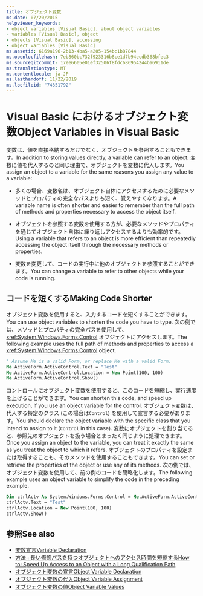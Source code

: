 ```yaml
---
title: オブジェクト変数
ms.date: 07/20/2015
helpviewer_keywords:
- object variables [Visual Basic], about object variables
- variables [Visual Basic], object
- objects [Visual Basic], accessing
- object variables [Visual Basic]
ms.assetid: 6169a196-2b13-4ba5-a205-154bc1b87844
ms.openlocfilehash: 7eb860bc732f923316b8ce1d7b94ecdb368bfec3
ms.sourcegitcommit: 17ee6605e01ef32506f8fdc686954244ba6911de
ms.translationtype: MT
ms.contentlocale: ja-JP
ms.lasthandoff: 11/22/2019
ms.locfileid: "74351792"
---
```

# <a name="object-variables-in-visual-basic"></a><span data-ttu-id="7d0b2-102">Visual Basic におけるオブジェクト変数</span><span class="sxs-lookup"><span data-stu-id="7d0b2-102">Object Variables in Visual Basic</span></span>

<span data-ttu-id="7d0b2-103">変数は、値を直接格納するだけでなく、オブジェクトを参照することもできます。</span><span class="sxs-lookup"><span data-stu-id="7d0b2-103">In addition to storing values directly, a variable can refer to an object.</span></span> <span data-ttu-id="7d0b2-104">変数に値を代入するのと同じ理由で、オブジェクトを変数に代入します。</span><span class="sxs-lookup"><span data-stu-id="7d0b2-104">You assign an object to a variable for the same reasons you assign any value to a variable:</span></span>

- <span data-ttu-id="7d0b2-105">多くの場合、変数名は、オブジェクト自体にアクセスするために必要なメソッドとプロパティの完全なパスよりも短く、覚えやすくなります。</span><span class="sxs-lookup"><span data-stu-id="7d0b2-105">A variable name is often shorter and easier to remember than the full path of methods and properties necessary to access the object itself.</span></span>

- <span data-ttu-id="7d0b2-106">オブジェクトを参照する変数を使用する方が、必要なメソッドやプロパティを通じてオブジェクト自体に繰り返しアクセスするよりも効率的です。</span><span class="sxs-lookup"><span data-stu-id="7d0b2-106">Using a variable that refers to an object is more efficient than repeatedly accessing the object itself through the necessary methods or properties.</span></span>

- <span data-ttu-id="7d0b2-107">変数を変更して、コードの実行中に他のオブジェクトを参照することができます。</span><span class="sxs-lookup"><span data-stu-id="7d0b2-107">You can change a variable to refer to other objects while your code is running.</span></span>

## <a name="making-code-shorter"></a><span data-ttu-id="7d0b2-108">コードを短くする</span><span class="sxs-lookup"><span data-stu-id="7d0b2-108">Making Code Shorter</span></span>

<span data-ttu-id="7d0b2-109">オブジェクト変数を使用すると、入力するコードを短くすることができます。</span><span class="sxs-lookup"><span data-stu-id="7d0b2-109">You can use object variables to shorten the code you have to type.</span></span> <span data-ttu-id="7d0b2-110">次の例では、メソッドとプロパティの完全パスを使用して、<xref:System.Windows.Forms.Control> オブジェクトにアクセスします。</span><span class="sxs-lookup"><span data-stu-id="7d0b2-110">The following example uses the full path of methods and properties to access a <xref:System.Windows.Forms.Control> object.</span></span>

```vb
' Assume Me is a valid Form, or replace Me with a valid Form.
Me.ActiveForm.ActiveControl.Text = "Test"
Me.ActiveForm.ActiveControl.Location = New Point(100, 100)
Me.ActiveForm.ActiveControl.Show()
```

<span data-ttu-id="7d0b2-111">コントロールにオブジェクト変数を使用すると、このコードを短縮し、実行速度を上げることができます。</span><span class="sxs-lookup"><span data-stu-id="7d0b2-111">You can shorten this code, and speed up execution, if you use an object variable for the control.</span></span> <span data-ttu-id="7d0b2-112">オブジェクト変数は、代入する特定のクラス (この場合は`Control`) を使用して宣言する必要があります。</span><span class="sxs-lookup"><span data-stu-id="7d0b2-112">You should declare the object variable with the specific class that you intend to assign to it (`Control` in this case).</span></span> <span data-ttu-id="7d0b2-113">変数にオブジェクトを割り当てると、参照先のオブジェクトを扱う場合とまったく同じように処理できます。</span><span class="sxs-lookup"><span data-stu-id="7d0b2-113">Once you assign an object to the variable, you can treat it exactly the same as you treat the object to which it refers.</span></span> <span data-ttu-id="7d0b2-114">オブジェクトのプロパティを設定または取得することも、そのメソッドを使用することもできます。</span><span class="sxs-lookup"><span data-stu-id="7d0b2-114">You can set or retrieve the properties of the object or use any of its methods.</span></span> <span data-ttu-id="7d0b2-115">次の例では、オブジェクト変数を使用して、前の例のコードを簡略化します。</span><span class="sxs-lookup"><span data-stu-id="7d0b2-115">The following example uses an object variable to simplify the code in the preceding example.</span></span>

```vb
Dim ctrlActv As System.Windows.Forms.Control = Me.ActiveForm.ActiveControl
ctrlActv.Text = "Test"
ctrlActv.Location = New Point(100, 100)
ctrlActv.Show()
```

## <a name="see-also"></a><span data-ttu-id="7d0b2-116">参照</span><span class="sxs-lookup"><span data-stu-id="7d0b2-116">See also</span></span>

- [<span data-ttu-id="7d0b2-117">変数宣言</span><span class="sxs-lookup"><span data-stu-id="7d0b2-117">Variable Declaration</span></span>](../../../../visual-basic/programming-guide/language-features/variables/variable-declaration.md)
- [<span data-ttu-id="7d0b2-118">方法 : 長い修飾パスを持つオブジェクトへのアクセス時間を短縮する</span><span class="sxs-lookup"><span data-stu-id="7d0b2-118">How to: Speed Up Access to an Object with a Long Qualification Path</span></span>](../../../../visual-basic/programming-guide/language-features/variables/how-to-speed-up-access-to-an-object-with-a-long-qualification-path.md)
- [<span data-ttu-id="7d0b2-119">オブジェクト変数の宣言</span><span class="sxs-lookup"><span data-stu-id="7d0b2-119">Object Variable Declaration</span></span>](../../../../visual-basic/programming-guide/language-features/variables/object-variable-declaration.md)
- [<span data-ttu-id="7d0b2-120">オブジェクト変数の代入</span><span class="sxs-lookup"><span data-stu-id="7d0b2-120">Object Variable Assignment</span></span>](../../../../visual-basic/programming-guide/language-features/variables/object-variable-assignment.md)
- [<span data-ttu-id="7d0b2-121">オブジェクト変数の値</span><span class="sxs-lookup"><span data-stu-id="7d0b2-121">Object Variable Values</span></span>](../../../../visual-basic/programming-guide/language-features/variables/object-variable-values.md)
